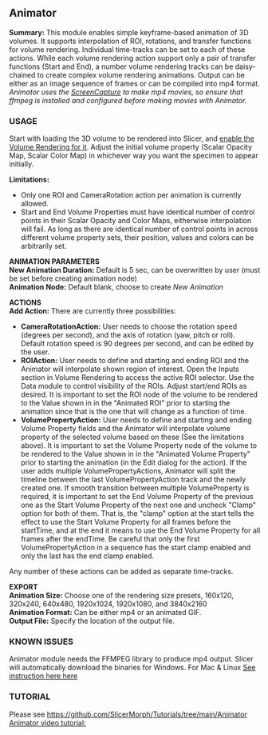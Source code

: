 ## Animator
**Summary:** This module enables simple keyframe-based animation of 3D volumes. It supports interpolation of ROI, rotations, and transfer functions for volume rendering. Individual time-tracks can be set to each of these actions. While each volume rendering action support only a pair of transfer functions (Start and End), a number volume rendering tracks can be daisy-chained to create complex volume rendering animations. Output can be either as an image sequence of frames or can be compiled into mp4 format. _Animator uses the [ScreenCapture](https://www.slicer.org/wiki/Documentation/4.10/Modules/ScreenCapture) to make mp4 movies, so ensure that ffmpeg is installed and configured before making movies with Animator._

### USAGE
Start with loading the 3D volume to be rendered into Slicer, and [enable the Volume Rendering for it](https://raw.githubusercontent.com/SlicerMorph/S_2020/master/Day_1/ImageStacks/Data_Volume_Rendering.png). Adjust the initial volume property (Scalar Opacity Map, Scalar Color Map) in whichever way you want the specimen to appear initially.

**Limitations:**
  *  Only one ROI and CameraRotation action per animation is currently allowed.
  *  Start and End Volume Properties must have identical number of control points in their Scalar Opacity and Color Maps, eitherwise interpolation will fail. As long as there are identical number of control points in across different volume property sets, their position, values and colors can be arbitrarily set.

**ANIMATION PARAMETERS**\
**New Animation Duration:** Default is 5 sec, can be overwritten by user (must be set before creating animation node)\
**Animation Node:** Default blank, choose to create _New Animation_


**ACTIONS**\
**Add Action:** There are currently three possibilities:

  * **CameraRotationAction:** User needs to choose the rotation speed (degrees per second), and the axis of rotation (yaw, pitch or roll). Default rotation speed is 90 degrees per second, and can be edited by the user.
  * **ROIAction:** User needs to define and starting and ending ROI and the Animator will interpolate shown region of interest.  Open the Inputs section in Volume Rendering to access the active ROI selector.  Use the Data module to control visibility of the ROIs. Adjust start/end ROIs as desired.  It is important to set the ROI node of the volume to be rendered to the Value shown in in the "Animated ROI" prior to starting the animation since that is the one that will change as a function of time.
  * **VolumePropertyAction:** User needs to define and starting and ending Volume Property fields and the Animator will interpolate volume property of the selected volume based on these (See the limitations above). It is important to set the Volume Property node of the volume to be rendered to the Value shown in in the "Animated Volume Property" prior to starting the animation (in the Edit dialog for the action). If the user adds multiple VolumePropertyActions, Animator will split the timeline between the last VolumePropertyAction track and the newly created one. If smooth transition between multiple VolumeProperty is required, it is important to set the End Volume Property of the previous one as the Start Volume Property of the next one and uncheck "Clamp" option for both of them.  That is, the "clamp" option at the start tells the effect to use the Start Volume Property for all frames before the startTime, and at the end it means to use the End Volume Property for all frames after the endTime.  Be careful that only the first VolumePropertyAction in a sequence has the start clamp enabled and only the last has the end clamp enabled.

Any number of these actions can be added as separate time-tracks.

**EXPORT**\
**Animation Size:** Choose one of the rendering size presets, 160x120, 320x240, 640x480, 1920x1024, 1920x1080, and 3840x2160\
**Animation Format:** Can be either mp4 or an animated GIF.\
**Output File:** Specify the location of the output file.

### KNOWN ISSUES
Animator module needs the FFMPEG library to produce mp4 output. Slicer will automatically download the binaries for Windows. For Mac & Linux [See instruction here here](https://slicer.readthedocs.io/en/latest/user_guide/modules/screencapture.html#setting-up-ffmpeg)

### TUTORIAL
Please see https://github.com/SlicerMorph/Tutorials/tree/main/Animator
[Animator video tutorial:](https://www.youtube.com/watch?v=9GBekYcJR4E)





